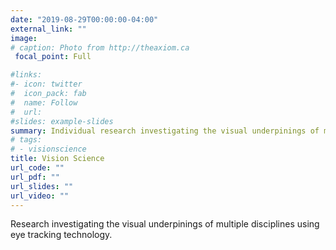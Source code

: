 ```yaml
---
date: "2019-08-29T00:00:00-04:00"
external_link: ""
image:
# caption: Photo from http://theaxiom.ca
 focal_point: Full

#links:
#- icon: twitter
#  icon_pack: fab
#  name: Follow
#  url: 
#slides: example-slides
summary: Individual research investigating the visual underpinings of multiple disciplines using eye tracking technology.  
# tags:
# - visionscience
title: Vision Science
url_code: ""
url_pdf: ""
url_slides: ""
url_video: ""
---
```


Research investigating the visual underpinings of multiple disciplines using eye tracking technology.    



